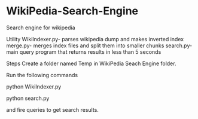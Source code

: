 # WikiPedia-Search-Engine
Search  engine for wikipedia

Utility
WikiIndexer.py- parses wikipedia dump and makes inverted index
merge.py- merges index files and split them into smaller chunks
search.py- main query program that returns results in less than 5 seconds

Steps
Create a folder named Temp in WikiPedia Seach Engine folder.

Run the following commands

python WikiIndexer.py <absolute path of data>
  
python search.py <absolute path of folder where indexed files stored>
  
  and fire queries to get search results.

